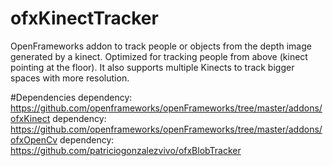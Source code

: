# ofxKinectTracker
OpenFrameworks addon to track people or objects from the depth image generated by a kinect. Optimized for tracking people from above (kinect pointing at the floor).
It also supports multiple Kinects to track bigger spaces with more resolution.

#Dependencies
dependency: https://github.com/openframeworks/openFrameworks/tree/master/addons/ofxKinect
dependency: https://github.com/openframeworks/openFrameworks/tree/master/addons/ofxOpenCv
dependency: https://github.com/patriciogonzalezvivo/ofxBlobTracker
